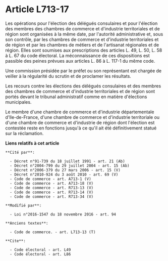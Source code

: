 # Article L713-17

Les opérations pour l'élection des délégués consulaires et pour l'élection des membres des chambres de commerce et
d'industrie territoriales et de région sont organisées à la même date, par l'autorité administrative et, sous son contrôle,
par les chambres de commerce et d'industrie territoriales et de région et par les chambres de métiers et de l'artisanat
régionales et de région. Elles sont soumises aux prescriptions des articles L. 49, L. 50, L. 58 à L. 67 du code électoral. La
méconnaissance de ces dispositions est passible des peines prévues aux articles L. 86 à L. 117-1 du même code. 

Une commission présidée par le préfet ou son représentant est chargée de veiller à la régularité du scrutin et de proclamer
les résultats. 

Les recours contre les élections des délégués consulaires et des membres des chambres de commerce et d'industrie
territoriales et de région sont portés devant le tribunal administratif comme en matière d'élections municipales.

Le membre d'une chambre de commerce et d'industrie départementale d'Ile-de-France, d'une chambre de commerce et d'industrie
territoriale ou d'une chambre de commerce et d'industrie de région dont l'élection est contestée reste en fonctions jusqu'à
ce qu'il ait été définitivement statué sur la réclamation.

**Liens relatifs à cet article**

	**Cité par**:

	  - Décret n°91-739 du 18 juillet 1991 - art. 21 (Ab)
	  - Décret n°2004-799 du 29 juillet 2004 - art. 15 (Ab)
	  - Décret n°2006-379 du 27 mars 2006 - art. 15 (V)
	  - Décret n°2010-924 du 3 août 2010 - art. 69 (V)
	  - Code de commerce - art. A713-1 (V)
	  - Code de commerce - art. A713-18 (V)
	  - Code de commerce - art. R713-13 (V)
	  - Code de commerce - art. R713-14 (V)
	  - Code de commerce - art. R713-34 (V)

	**Modifié par**:

	  - Loi n°2016-1547 du 18 novembre 2016 - art. 94

	**Anciens textes**:

	  - Code de commerce. - art. L713-13 (T)

	**Cite**:

	  - Code électoral - art. L49
	  - Code électoral - art. L86
